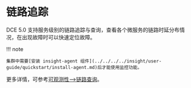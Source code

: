 # 链路追踪

DCE 5.0 支持服务级别的链路追踪与查询，查看各个微服务的链路时延分布情况，在出现故障时可以快速定位故障。

!!! note

    集群中需要[安装 insight-agent 组件](../../../../insight/user-guide/quickstart/install-agent.md)后才能使用监控功能。

更多详情，可参考[可观测性-->链路查询](../../../../insight/user-guide/data-query/trace.md)。

